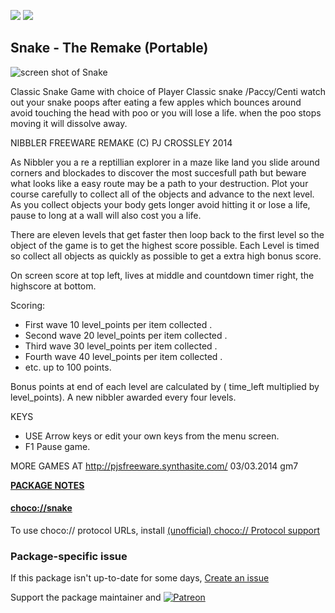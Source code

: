 [![](https://img.shields.io/chocolatey/v/snake?color=green&label=snake)](https://chocolatey.org/packages/snake) [![](https://img.shields.io/chocolatey/dt/snake)](https://chocolatey.org/packages/snake)

## Snake - The Remake (Portable)

![screen shot of Snake](http://pjsfreeware.synthasite.com/resources/screenshot106.png.opt570x433o0%2C0s570x433.png)

Classic Snake Game with choice of Player Classic snake /Paccy/Centi watch out your snake poops after eating a few apples which bounces around avoid touching the head with poo or you will lose a life. when the poo stops moving it will dissolve away.

NIBBLER FREEWARE REMAKE (C) PJ CROSSLEY 2014

As Nibbler you a re a reptillian explorer in a maze like land you slide around corners and blockades to discover the most succesfull path but beware what looks like a easy route may be a path to your destruction. Plot your course carefully to collect all of the objects and advance to the next level.
As you collect objects your body gets longer avoid hitting it or lose a life, pause to long at a wall will also cost you a life.

There are eleven levels that get faster then loop back to the first level so the object of the game is to get the highest score possible.
Each Level is timed so collect all objects as quickly as possible to get a extra high bonus score.

On screen score at top left,  lives at middle and countdown timer right, the highscore at bottom. 

Scoring:
* First wave 10 level_points per item collected .
* Second wave 20 level_points per item collected .
* Third wave 30 level_points per item collected .
* Fourth wave 40 level_points per item collected .
* etc. up to 100 points.

Bonus points at end of each level  are calculated by ( time_left multiplied by level_points).
A new nibbler awarded every four levels.

KEYS
* USE Arrow keys or edit your own keys from the menu screen.
* F1 Pause game.

MORE GAMES AT http://pjsfreeware.synthasite.com/
03/03.2014 gm7


**[PACKAGE NOTES](https://github.com/bcurran3/ChocolateyPackages/blob/master/snake/readme.md)**

#### [choco://snake](choco://snake)
To use choco:// protocol URLs, install [(unofficial) choco:// Protocol support ](https://chocolatey.org/packages/choco-protocol-support)

### Package-specific issue
If this package isn't up-to-date for some days, [Create an issue](https://github.com/tunisiano187/Chocolatey-packages/issues/new/choose)

Support the package maintainer and [![Patreon](https://cdn.jsdelivr.net/gh/tunisiano187/Chocolatey-packages@d15c4e19c709e7148588d4523ffc6dd3cd3c7e5e/icons/patreon.png)](https://www.patreon.com/bePatron?u=39585820)
